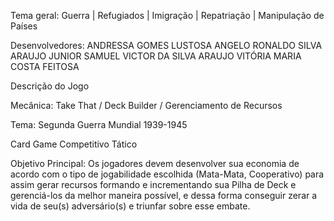 Tema geral: Guerra | Refugiados | Imigração | Repatriação | Manipulação de Países

Desenvolvedores:
ANDRESSA GOMES LUSTOSA ANGELO
RONALDO SILVA ARAUJO JUNIOR 
SAMUEL VICTOR DA SILVA ARAUJO
VITÓRIA MARIA COSTA FEITOSA


Descrição do Jogo

Mecânica: 
Take That / Deck Builder / Gerenciamento de Recursos

Tema: 
Segunda Guerra Mundial 1939-1945

Card Game Competitivo Tático

Objetivo Principal: Os jogadores devem desenvolver sua economia de acordo com o tipo de  jogabilidade escolhida (Mata-Mata, Cooperativo) para assim gerar recursos formando e incrementando sua Pilha de Deck e gerenciá-los da melhor maneira possível, e dessa forma conseguir zerar a vida de seu(s) adversário(s) e triunfar sobre esse embate.
